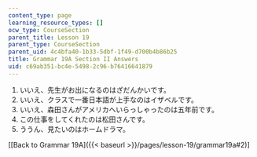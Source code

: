 ```yaml
---
content_type: page
learning_resource_types: []
ocw_type: CourseSection
parent_title: Lesson 19
parent_type: CourseSection
parent_uid: 4c4bfa40-1b33-5dbf-1f49-d700b4b86b25
title: Grammar 19A Section II Answers
uid: c69ab351-bc4e-5498-2c96-b76416641879
---
```


1.  いいえ、先生がお出になるのはざだんかいです。
2.  いいえ、クラスで一番日本語が上手なのはイザベルです。
3.  いいえ、森田さんがアメリカへいらっしゃったのは五年前です。
4.  この仕事をしてくれたのは松田さんです。
5.  ううん、見たいのはホームドラマ。

\[[Back to Grammar 19A]({{< baseurl >}}/pages/lesson-19/grammar19a#2)\]